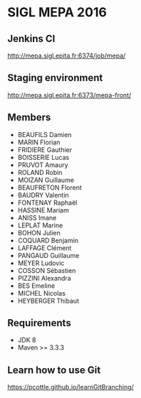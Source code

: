 ﻿SIGL MEPA 2016
====

Jenkins CI
---------------
http://mepa.sigl.epita.fr:6374/job/mepa/

Staging environment
---------------
http://mepa.sigl.epita.fr:6373/mepa-front/

Members
---------------
* BEAUFILS Damien
* MARIN Florian
* FRIDIERE Gauthier
* BOISSERIE Lucas
* PRUVOT Amaury
* ROLAND Robin
* MOIZAN Guillaume
* BEAUFRETON Florent
* BAUDRY Valentin
* FONTENAY Raphaël
* HASSINE Mariam
* ANISS Imane
* LEPLAT Marine
* BOHON Julien
* COQUARD Benjamin
* LAFFAGE Clément
* PANGAUD Guillaume
* MEYER Ludovic
* COSSON Sébastien
* PIZZINI Alexandra
* BES Emeline
* MICHEL Nicolas
* HEYBERGER Thibaut

Requirements
---------------
* JDK 8
* Maven >= 3.3.3

Learn how to use Git
---------------
https://pcottle.github.io/learnGitBranching/
